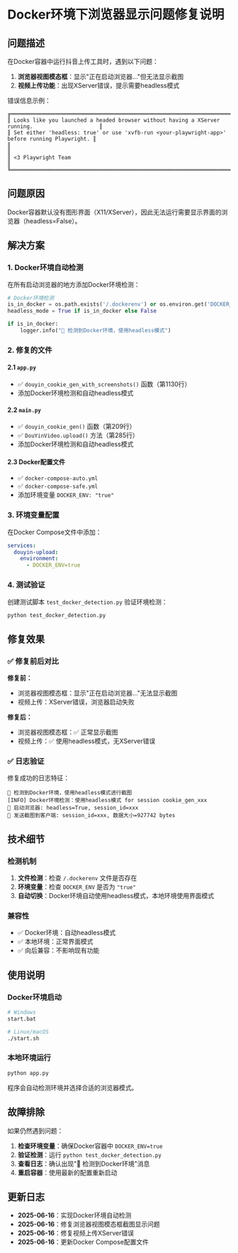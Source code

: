 # Docker环境下浏览器显示问题修复说明

## 问题描述

在Docker容器中运行抖音上传工具时，遇到以下问题：

1. **浏览器视图模态框**：显示"正在启动浏览器..."但无法显示截图
2. **视频上传功能**：出现XServer错误，提示需要headless模式

错误信息示例：
```
╔════════════════════════════════════════════════════════════════════════════════════════════════╗
║ Looks like you launched a headed browser without having a XServer running.                     ║
║ Set either 'headless: true' or use 'xvfb-run <your-playwright-app>' before running Playwright. ║
║                                                                                                ║
║ <3 Playwright Team                                                                             ║
╚════════════════════════════════════════════════════════════════════════════════════════════════╝
```

## 问题原因

Docker容器默认没有图形界面（X11/XServer），因此无法运行需要显示界面的浏览器（headless=False）。

## 解决方案

### 1. Docker环境自动检测

在所有启动浏览器的地方添加Docker环境检测：

```python
# Docker环境检测
is_in_docker = os.path.exists('/.dockerenv') or os.environ.get('DOCKER_ENV') == 'true'
headless_mode = True if is_in_docker else False

if is_in_docker:
    logger.info("🐳 检测到Docker环境，使用headless模式")
```

### 2. 修复的文件

#### 2.1 `app.py`
- ✅ `douyin_cookie_gen_with_screenshots()` 函数（第1130行）
- 添加Docker环境检测和自动headless模式

#### 2.2 `main.py`  
- ✅ `douyin_cookie_gen()` 函数（第209行）
- ✅ `DouYinVideo.upload()` 方法（第285行）
- 添加Docker环境检测和自动headless模式

#### 2.3 Docker配置文件
- ✅ `docker-compose-auto.yml`
- ✅ `docker-compose-safe.yml`
- 添加环境变量 `DOCKER_ENV: "true"`

### 3. 环境变量配置

在Docker Compose文件中添加：

```yaml
services:
  douyin-upload:
    environment:
      - DOCKER_ENV=true
```

### 4. 测试验证

创建测试脚本 `test_docker_detection.py` 验证环境检测：

```bash
python test_docker_detection.py
```

## 修复效果

### ✅ 修复前后对比

**修复前：**
- 浏览器视图模态框：显示"正在启动浏览器..."无法显示截图
- 视频上传：XServer错误，浏览器启动失败

**修复后：**
- 浏览器视图模态框：✅ 正常显示截图
- 视频上传：✅ 使用headless模式，无XServer错误

### ✅ 日志验证

修复成功的日志特征：

```
🐳 检测到Docker环境，使用headless模式进行截图
[INFO] Docker环境检测：使用headless模式 for session cookie_gen_xxx
🚀 启动浏览器: headless=True, session_id=xxx
📸 发送截图到客户端: session_id=xxx, 数据大小=927742 bytes
```

## 技术细节

### 检测机制

1. **文件检测**：检查 `/.dockerenv` 文件是否存在
2. **环境变量**：检查 `DOCKER_ENV` 是否为 `"true"`
3. **自动切换**：Docker环境自动使用headless模式，本地环境使用界面模式

### 兼容性

- ✅ Docker环境：自动headless模式
- ✅ 本地环境：正常界面模式
- ✅ 向后兼容：不影响现有功能

## 使用说明

### Docker环境启动

```bash
# Windows
start.bat

# Linux/macOS  
./start.sh
```

### 本地环境运行

```bash
python app.py
```

程序会自动检测环境并选择合适的浏览器模式。

## 故障排除

如果仍然遇到问题：

1. **检查环境变量**：确保Docker容器中 `DOCKER_ENV=true`
2. **验证检测**：运行 `python test_docker_detection.py`
3. **查看日志**：确认出现"🐳 检测到Docker环境"消息
4. **重启容器**：使用最新的配置重新启动

## 更新日志

- **2025-06-16**：实现Docker环境自动检测
- **2025-06-16**：修复浏览器视图模态框截图显示问题  
- **2025-06-16**：修复视频上传XServer错误
- **2025-06-16**：更新Docker Compose配置文件 